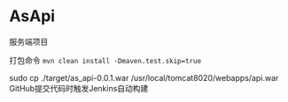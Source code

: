 # AsApi
服务端项目


打包命令
`mvn clean install -Dmaven.test.skip=true`

sudo cp ./target/as_api-0.0.1.war /usr/local/tomcat8020/webapps/api.war
GitHub提交代码时触发Jenkins自动构建


